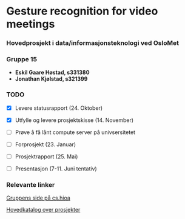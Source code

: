 # Gesture recognition for video meetings
### Hovedprosjekt i data/informasjonsteknologi ved OsloMet

### Gruppe 15
- **Eskil Gaare Høstad, s331380**
- **Jonathan Kjølstad, s321399**

### TODO
- [x] Levere statusrapport (24. Oktober)
- [x] Utfylle og levere prosjektskisse (14. November)
- [ ] Prøve å få lånt compute server på univsersitetet
- [ ] Forprosjekt (23. Januar)
- [ ] Prosjektrapport (25. Mai)
- [ ] Presentasjon (7-11. Juni tentativ)


### Relevante linker
  <a href="https://www.student.cs.hioa.no/hovedprosjekter/2021/data/15/">Gruppens side på cs.hioa</a>
  
  <a href="https://www.cs.hioa.no/data/bachelorprosjekt//">Hovedkatalog over prosjekter</a>
